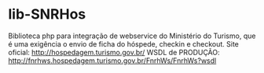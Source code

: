 lib-SNRHos
==========

Biblioteca php para integração de webservice do Ministério do Turismo, que é uma exigência o envio de ficha do hóspede, checkin e checkout.
Site oficial: http://hospedagem.turismo.gov.br/
WSDL de PRODUÇÃO: http://fnrhws.hospedagem.turismo.gov.br/FnrhWs/FnrhWs?wsdl

